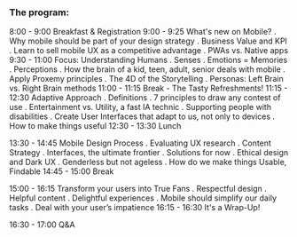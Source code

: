 ### The program:
8:00 - 9:00 Breakfast & Registration
9:00 - 9:25 What's new on Mobile?
. Why mobile should be part of your design strategy
. Business Value and KPI
. Learn to sell mobile UX as a competitive advantage
. PWAs vs. Native apps
9:30 - 11:00 Focus: Understanding Humans
. Senses
. Emotions = Memories
. Perceptions
. How the brain of a kid, teen, adult, senior deals with mobile
. Apply Proxemy principles
. The 4D of the Storytelling
. Personas: Left Brain vs. Right Brain methods
11:00 - 11:15 Break - The Tasty Refreshments!
11:15 - 12:30 Adaptive Approach
. Definitions
. 7 principles to draw any contest of use
. Entertainment vs. Utility, a fast IA technic
. Supporting people with disabilities
. Create User Interfaces that adapt to us, not only to devices
. How to make things useful
12:30 - 13:30 Lunch

13:30 - 14:45 Mobile Design Process
. Evaluating UX research
. Content Strategy
. Interfaces, the ultimate frontier
. Solutions for now
. Ethical design and Dark UX
. Genderless but not ageless
. How do we make things Usable, Findable
14:45 - 15:00 Break

15:00 - 16:15 Transform your users into True Fans
. Respectful design
. Helpful content
. Delightful experiences
. Mobile should simplify our daily tasks
. Deal with your user’s impatience
16:15 - 16:30 It's a Wrap-Up!

16:30 - 17:00 Q&A
